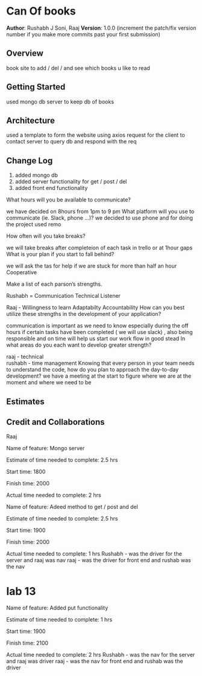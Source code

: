 # Can Of books

**Author**: Rushabh J Soni, Raaj
**Version**: 1.0.0 (increment the patch/fix version number if you make more commits past your first submission)

## Overview
book site to add / del / and see which books u like to read

## Getting Started
used mongo db server to keep db of books 

## Architecture
used a template to form the website using axios request for the client to contact server to query db and respond with the req

## Change Log
1. added mongo db
2. added server functionality for get / post / del
3. added front end functionality 




What hours will you be available to communicate?

we have decided on 8hours from 1pm to 9 pm
What platform will you use to communicate (ie. Slack, phone …)?
we decided to use phone and for doing the project used remo


How often will you take breaks?

we will take breaks after completeion of each task in trello or at 1hour gaps
What is your plan if you start to fall behind?

we will ask the tas for help if we are stuck for more than half an hour
Cooperative


Make a list of each parson’s strengths.

Rushabh = 
Communication
Technical
Listener

Raaj - 
Willingness to learn
Adaptabilty
Accountability
How can you best utilize these strengths in the development of your application?


communication is important as we need to know especially during the off hours if certain tasks have been completed ( we will use slack) , also being responsible and on time will help us start our work flow in good stead
In what areas do you each want to develop greater strength?

raaj - technical  
rushabh - time management
Knowing that every person in your team needs to understand the code, how do you plan to approach the day-to-day development?
we have a meeting at the start to figure where we are at the moment and where we need to be 
## Estimates
<!-- See below -->

## Credit and Collaborations
Raaj 

Name of feature: Mongo server 

Estimate of time needed to complete: 2.5 hrs

Start time: 1800

Finish time: 2000

Actual time needed to complete: 2 hrs


Name of feature: Adeed method to get / post and del

Estimate of time needed to complete: 2.5 hrs

Start time: 1900  

Finish time: 2000

Actual time needed to complete: 1 hrs
Rushabh - was the driver for the server and raaj was nav
raaj - was the driver for front end and rushab was the nav

# lab 13
Name of feature: Added put functionality

Estimate of time needed to complete: 1 hrs

Start time: 1900  

Finish time: 2100

Actual time needed to complete: 2 hrs
Rushabh - was the nav for the server and raaj was driver
raaj - was the nav for front end and rushab was the driver



